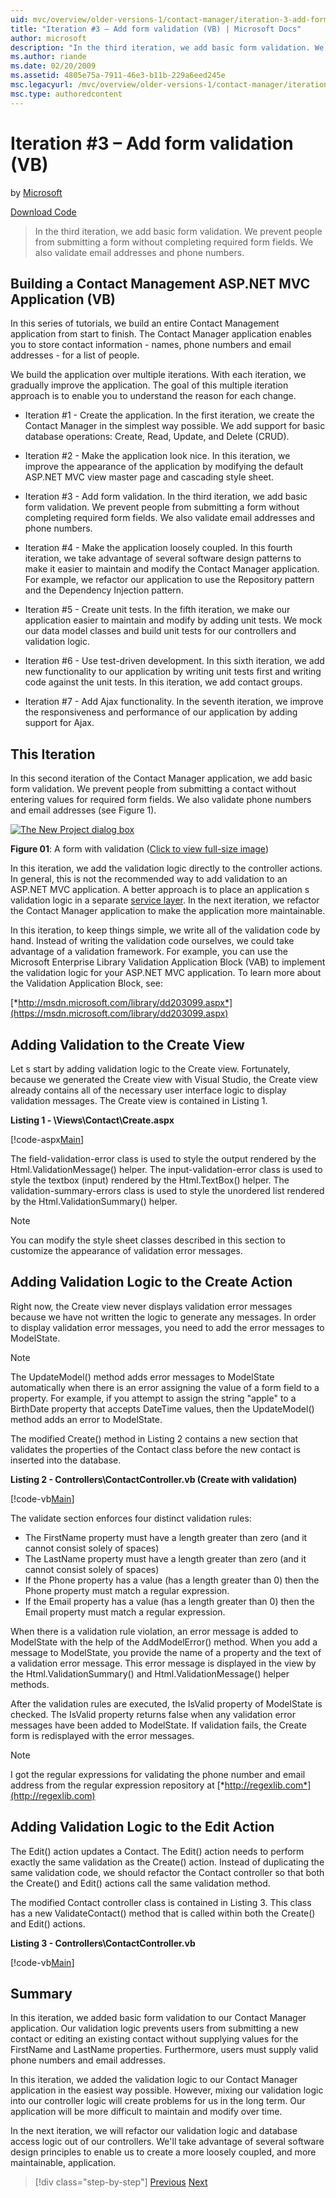 ```yaml
---
uid: mvc/overview/older-versions-1/contact-manager/iteration-3-add-form-validation-vb
title: "Iteration #3 – Add form validation (VB) | Microsoft Docs"
author: microsoft
description: "In the third iteration, we add basic form validation. We prevent people from submitting a form without completing required form fields. We also validate emai..."
ms.author: riande
ms.date: 02/20/2009
ms.assetid: 4805e75a-7911-46e3-b11b-229a6eed245e
msc.legacyurl: /mvc/overview/older-versions-1/contact-manager/iteration-3-add-form-validation-vb
msc.type: authoredcontent
---
```

# Iteration #3 – Add form validation (VB)

by [Microsoft](https://github.com/microsoft)

[Download Code](iteration-3-add-form-validation-vb/_static/contactmanager_3_vb1.zip)

> In the third iteration, we add basic form validation. We prevent people from submitting a form without completing required form fields. We also validate email addresses and phone numbers.


## Building a Contact Management ASP.NET MVC Application (VB)
  

In this series of tutorials, we build an entire Contact Management application from start to finish. The Contact Manager application enables you to store contact information - names, phone numbers and email addresses - for a list of people.

We build the application over multiple iterations. With each iteration, we gradually improve the application. The goal of this multiple iteration approach is to enable you to understand the reason for each change.

- Iteration #1 - Create the application. In the first iteration, we create the Contact Manager in the simplest way possible. We add support for basic database operations: Create, Read, Update, and Delete (CRUD).

- Iteration #2 - Make the application look nice. In this iteration, we improve the appearance of the application by modifying the default ASP.NET MVC view master page and cascading style sheet.

- Iteration #3 - Add form validation. In the third iteration, we add basic form validation. We prevent people from submitting a form without completing required form fields. We also validate email addresses and phone numbers.

- Iteration #4 - Make the application loosely coupled. In this fourth iteration, we take advantage of several software design patterns to make it easier to maintain and modify the Contact Manager application. For example, we refactor our application to use the Repository pattern and the Dependency Injection pattern.

- Iteration #5 - Create unit tests. In the fifth iteration, we make our application easier to maintain and modify by adding unit tests. We mock our data model classes and build unit tests for our controllers and validation logic.

- Iteration #6 - Use test-driven development. In this sixth iteration, we add new functionality to our application by writing unit tests first and writing code against the unit tests. In this iteration, we add contact groups.

- Iteration #7 - Add Ajax functionality. In the seventh iteration, we improve the responsiveness and performance of our application by adding support for Ajax.


## This Iteration

In this second iteration of the Contact Manager application, we add basic form validation. We prevent people from submitting a contact without entering values for required form fields. We also validate phone numbers and email addresses (see Figure 1).


[![The New Project dialog box](iteration-3-add-form-validation-vb/_static/image1.jpg)](iteration-3-add-form-validation-vb/_static/image1.png)

**Figure 01**: A form with validation ([Click to view full-size image](iteration-3-add-form-validation-vb/_static/image2.png))


In this iteration, we add the validation logic directly to the controller actions. In general, this is not the recommended way to add validation to an ASP.NET MVC application. A better approach is to place an application s validation logic in a separate [service layer](http://martinfowler.com/eaaCatalog/serviceLayer.html). In the next iteration, we refactor the Contact Manager application to make the application more maintainable.

In this iteration, to keep things simple, we write all of the validation code by hand. Instead of writing the validation code ourselves, we could take advantage of a validation framework. For example, you can use the Microsoft Enterprise Library Validation Application Block (VAB) to implement the validation logic for your ASP.NET MVC application. To learn more about the Validation Application Block, see:

[*http://msdn.microsoft.com/library/dd203099.aspx*](https://msdn.microsoft.com/library/dd203099.aspx)

## Adding Validation to the Create View

Let s start by adding validation logic to the Create view. Fortunately, because we generated the Create view with Visual Studio, the Create view already contains all of the necessary user interface logic to display validation messages. The Create view is contained in Listing 1.

**Listing 1 - \Views\Contact\Create.aspx**

[!code-aspx[Main](iteration-3-add-form-validation-vb/samples/sample1.aspx)]

The field-validation-error class is used to style the output rendered by the Html.ValidationMessage() helper. The input-validation-error class is used to style the textbox (input) rendered by the Html.TextBox() helper. The validation-summary-errors class is used to style the unordered list rendered by the Html.ValidationSummary() helper.

> [!NOTE] 
> 
> You can modify the style sheet classes described in this section to customize the appearance of validation error messages.


## Adding Validation Logic to the Create Action

Right now, the Create view never displays validation error messages because we have not written the logic to generate any messages. In order to display validation error messages, you need to add the error messages to ModelState.

> [!NOTE] 
> 
> The UpdateModel() method adds error messages to ModelState automatically when there is an error assigning the value of a form field to a property. For example, if you attempt to assign the string "apple" to a BirthDate property that accepts DateTime values, then the UpdateModel() method adds an error to ModelState.


The modified Create() method in Listing 2 contains a new section that validates the properties of the Contact class before the new contact is inserted into the database.

**Listing 2 - Controllers\ContactController.vb (Create with validation)**

[!code-vb[Main](iteration-3-add-form-validation-vb/samples/sample2.vb)]

The validate section enforces four distinct validation rules:

- The FirstName property must have a length greater than zero (and it cannot consist solely of spaces)
- The LastName property must have a length greater than zero (and it cannot consist solely of spaces)
- If the Phone property has a value (has a length greater than 0) then the Phone property must match a regular expression.
- If the Email property has a value (has a length greater than 0) then the Email property must match a regular expression.

When there is a validation rule violation, an error message is added to ModelState with the help of the AddModelError() method. When you add a message to ModelState, you provide the name of a property and the text of a validation error message. This error message is displayed in the view by the Html.ValidationSummary() and Html.ValidationMessage() helper methods.

After the validation rules are executed, the IsValid property of ModelState is checked. The IsValid property returns false when any validation error messages have been added to ModelState. If validation fails, the Create form is redisplayed with the error messages.

> [!NOTE] 
> 
> I got the regular expressions for validating the phone number and email address from the regular expression repository at [*http://regexlib.com*](http://regexlib.com)


## Adding Validation Logic to the Edit Action

The Edit() action updates a Contact. The Edit() action needs to perform exactly the same validation as the Create() action. Instead of duplicating the same validation code, we should refactor the Contact controller so that both the Create() and Edit() actions call the same validation method.

The modified Contact controller class is contained in Listing 3. This class has a new ValidateContact() method that is called within both the Create() and Edit() actions.

**Listing 3 - Controllers\ContactController.vb**

[!code-vb[Main](iteration-3-add-form-validation-vb/samples/sample3.vb)]

## Summary

In this iteration, we added basic form validation to our Contact Manager application. Our validation logic prevents users from submitting a new contact or editing an existing contact without supplying values for the FirstName and LastName properties. Furthermore, users must supply valid phone numbers and email addresses.

In this iteration, we added the validation logic to our Contact Manager application in the easiest way possible. However, mixing our validation logic into our controller logic will create problems for us in the long term. Our application will be more difficult to maintain and modify over time.

In the next iteration, we will refactor our validation logic and database access logic out of our controllers. We'll take advantage of several software design principles to enable us to create a more loosely coupled, and more maintainable, application.

> [!div class="step-by-step"]
> [Previous](iteration-2-make-the-application-look-nice-vb.md)
> [Next](iteration-4-make-the-application-loosely-coupled-vb.md)
